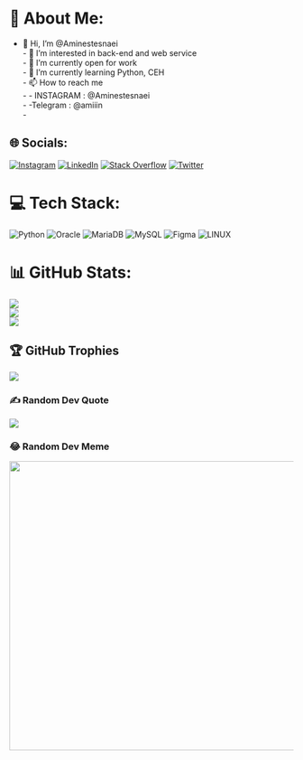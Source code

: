 # 💫 About Me:
- 👋 Hi, I’m @Aminestesnaei<br>- 👀 I’m interested in back-end and web service <br>- 🔭 I’m currently open for work<br>- 🌱 I’m currently learning Python, CEH<br>- 📫 How to reach me <br>-                   - INSTAGRAM : @Aminestesnaei<br>-                   -Telegram : @amiiin<br>-                   


## 🌐 Socials:
[![Instagram](https://img.shields.io/badge/Instagram-%23E4405F.svg?logo=Instagram&logoColor=white)](https://instagram.com/https://www.instagram.com/aminestesnaei) [![LinkedIn](https://img.shields.io/badge/LinkedIn-%230077B5.svg?logo=linkedin&logoColor=white)](https://linkedin.com/in/https://ir.linkedin.com/in/amin-estesnaei-563740272?trk=people-guest_people_search-card) [![Stack Overflow](https://img.shields.io/badge/-Stackoverflow-FE7A16?logo=stack-overflow&logoColor=white)](https://stackoverflow.com/users/https://stackoverflow.com/users/21674800/amin-estesnaei) [![Twitter](https://img.shields.io/badge/Twitter-%231DA1F2.svg?logo=Twitter&logoColor=white)](https://twitter.com/https://twitter.com/aminestesnaei07?t=BVG9pbmD5Iefw0pl2KCv-A&s=35) 

# 💻 Tech Stack:
![Python](https://img.shields.io/badge/python-3670A0?style=flat&logo=python&logoColor=ffdd54) ![Oracle](https://img.shields.io/badge/Oracle-F80000?style=flat&logo=oracle&logoColor=white) ![MariaDB](https://img.shields.io/badge/MariaDB-003545?style=flat&logo=mariadb&logoColor=white) ![MySQL](https://img.shields.io/badge/mysql-%2300f.svg?style=flat&logo=mysql&logoColor=white) 	![Figma](https://img.shields.io/badge/figma-%23F24E1E.svg?style=flat&logo=figma&logoColor=white) ![LINUX](https://img.shields.io/badge/Linux-FCC624?style=flat&logo=linux&logoColor=black)
# 📊 GitHub Stats:
![](https://github-readme-stats.vercel.app/api?username=Aminestesnaei&theme=dark&hide_border=false&include_all_commits=true&count_private=false)<br/>
![](https://github-readme-streak-stats.herokuapp.com/?user=Aminestesnaei&theme=dark&hide_border=false)<br/>
![](https://github-readme-stats.vercel.app/api/top-langs/?username=Aminestesnaei&theme=dark&hide_border=false&include_all_commits=true&count_private=false&layout=compact)

## 🏆 GitHub Trophies
![](https://github-profile-trophy.vercel.app/?username=Aminestesnaei&theme=radical&no-frame=true&no-bg=true&margin-w=4)

### ✍️ Random Dev Quote
![](https://quotes-github-readme.vercel.app/api?type=horizontal&theme=tokyonight)

### 😂 Random Dev Meme
<img src="https://rm.up.railway.app/" width="512px"/>


<!-- Proudly created with GPRM ( https://gprm.itsvg.in ) -->
